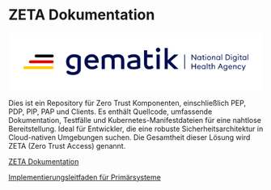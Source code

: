 # ZETA Dokumentation

![gematik](/images/gematik-logo-small.svg)

Dies ist ein Repository für Zero Trust Komponenten, einschließlich PEP, PDP, PIP, PAP und Clients. Es enthält Quellcode, umfassende Dokumentation, Testfälle und Kubernetes-Manifestdateien für eine nahtlose Bereitstellung. Ideal für Entwickler, die eine robuste Sicherheitsarchitektur in Cloud-nativen Umgebungen suchen.
Die Gesamtheit dieser Lösung wird ZETA (Zero Trust Access) genannt.

[ZETA Dokumentation](https://gematik.github.io/zeta/)

[Implementierungsleitfaden für Primärsysteme](https://gematik.github.io/zeta/api/v1)
